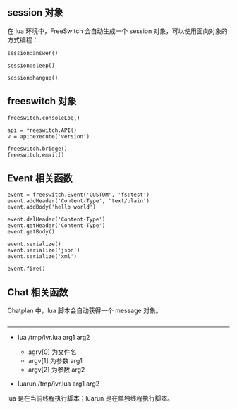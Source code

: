 ## session 对象

在 lua 环境中，FreeSwitch 会自动生成一个 session 对象，可以使用面向对象的方式编程：

```
session:answer()

session:sleep()

session:hangup()
```

## freeswitch 对象

```
freeswitch.consoleLog()

api = freeswitch.API()
v = api:execute('version')

freeswitch.bridge()
freeswitch.email()
```

## Event 相关函数

```
event = freeswitch.Event('CUSTOM', 'fs:test')
event.addHeader('Content-Type', 'text/plain')
event.addBody('hello world')

event.delHeader('Content-Type')
event.getHeader('Content-Type')
event.getBody()

event.serialize()
event.serialize('json')
event.serialize('xml')

event.fire()
```

## Chat 相关函数

Chatplan 中，lua 脚本会自动获得一个 message 对象。

```

```

---

* lua /tmp/ivr.lua arg1 arg2
    * agrv[0] 为文件名
    * argv[1] 为参数 arg1
    * argv[2] 为参数 arg2

* luarun /tmp/ivr.lua arg1 arg2

lua 是在当前线程执行脚本；luarun 是在单独线程执行脚本。